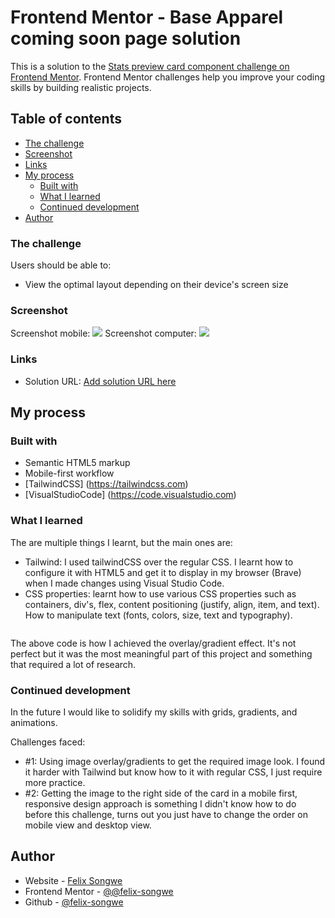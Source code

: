 # Frontend Mentor - Base Apparel coming soon page solution

This is a solution to the [Stats preview card component challenge on Frontend Mentor](https://www.frontendmentor.io/challenges/stats-preview-card-component-8JqbgoU62). Frontend Mentor challenges help you improve your coding skills by building realistic projects. 

## Table of contents

  - [The challenge](#the-challenge)
  - [Screenshot](#screenshot)
  - [Links](#links)
- [My process](#my-process)
  - [Built with](#built-with)
  - [What I learned](#what-i-learned)
  - [Continued development](#continued-development)
- [Author](#author)

### The challenge

Users should be able to:
- View the optimal layout depending on their device's screen size

### Screenshot
Screenshot mobile: ![](./src/myScreenShots/)
Screenshot computer: ![](./src/myScreenShots/)

### Links

- Solution URL: [Add solution URL here](https://your-solution-url.com)

## My process

### Built with

- Semantic HTML5 markup
- Mobile-first workflow
- [TailwindCSS] (https://tailwindcss.com)
- [VisualStudioCode] (https://code.visualstudio.com)

### What I learned

The are multiple things I learnt, but the main ones are:
- Tailwind: I used tailwindCSS over the regular CSS. I learnt how to configure it with HTML5 and get it to display in my browser (Brave) when I made changes using Visual Studio Code.
- CSS properties: learnt how to  use various CSS properties such as containers, div's, flex, content positioning (justify, align, item, and text). How to manipulate text (fonts, colors, size, text and typography).

```html

```
The above code is how I achieved the overlay/gradient effect. It's not perfect but it was the most meaningful part of this project and something that required a lot of research.

### Continued development

  In the future I would like to solidify my skills with grids, gradients, and animations.

Challenges faced: 
- #1: Using image overlay/gradients to get the required image look. I found it harder with Tailwind but know how to it with regular CSS, I just require more practice.
- #2: Getting the image to the right side of the card in a mobile first, responsive design approach is something I didn't know how to do before this challenge, turns out you just have to change the order on mobile view and desktop view.

## Author

- Website - [Felix Songwe](https://www.your-site.com)
- Frontend Mentor - [@@felix-songwe](https://www.frontendmentor.io/profile/felix-songwe)
- Github - [@felix-songwe](https://github.com/felix-songwe)
